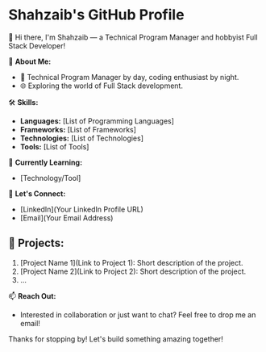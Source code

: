 # Shahzaib's GitHub Profile

👋 Hi there, I'm Shahzaib — a Technical Program Manager and hobbyist Full Stack Developer!

🚀 **About Me:**
- 💼 Technical Program Manager by day, coding enthusiast by night.
- 🌐 Exploring the world of Full Stack development.

🛠️ **Skills:**
- **Languages:** [List of Programming Languages]
- **Frameworks:** [List of Frameworks]
- **Technologies:** [List of Technologies]
- **Tools:** [List of Tools]

🌱 **Currently Learning:**
- [Technology/Tool]

💬 **Let's Connect:**
- [LinkedIn](Your LinkedIn Profile URL)
- [Email](Your Email Address)

## 🚀 **Projects:**
1. [Project Name 1](Link to Project 1): Short description of the project.
2. [Project Name 2](Link to Project 2): Short description of the project.
3. ...

📫 **Reach Out:**
- Interested in collaboration or just want to chat? Feel free to drop me an email!

Thanks for stopping by! Let's build something amazing together!
